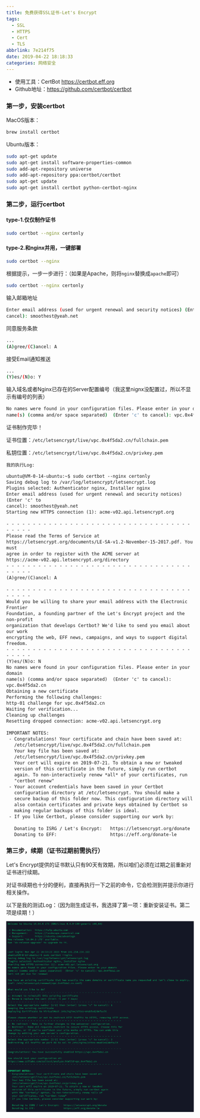 ```yaml
---
title: 免费获得SSL证书-Let's Encrypt
tags:
  - SSL
  - HTTPS
  - Cert
  - TLS
abbrlink: 7e214f75
date: 2019-04-22 18:18:33
categories: 网络安全
---
```


- 使用工具：CertBot https://certbot.eff.org
- Github地址：https://github.com/certbot/certbot

### 第一步，安装certbot

MacOS版本：

```bash
brew install certbot
```

Ubuntu版本：

```bash
sudo apt-get update
sudo apt-get install software-properties-common
sudo add-apt-repository universe
sudo add-apt-repository ppa:certbot/certbot
sudo apt-get update
sudo apt-get install certbot python-certbot-nginx 
```

### 第二步，运行certbot

#### type-1.仅仅制作证书

<!--more-->

```Bash
sudo certbot --nginx certonly
```

#### type-2.和nginx并用，一键部署

```bash
sudo certbot --nginx
```

根据提示，一步一步进行：（如果是Apache，则将`nginx`替换成`apache`即可）

```bash
sudo certbot --nginx certonly
```

输入邮箱地址

```bash
Enter email address (used for urgent renewal and security notices) (Enter 'c' to
cancel): smoothest@yeah.net
```

同意服务条款

```bash
...
(A)gree/(C)ancel: A
```

接受Email通知推送

```bash
...
(Y)es/(N)o: Y
```

输入域名或者Nginx已存在的Server配置编号（我这里nignx没配置过，所以不显示有编号的列表）

```bash
No names were found in your configuration files. Please enter in your domain
name(s) (comma and/or space separated)  (Enter 'c' to cancel): vpc.0x4f5da2.cn
```

证书制作完毕！

证书位置：`/etc/letsencrypt/live/vpc.0x4f5da2.cn/fullchain.pem`

私钥位置：`/etc/letsencrypt/live/vpc.0x4f5da2.cn/privkey.pem`

`我的执行Log:`

```Plain
ubuntu@VM-0-14-ubuntu:~$ sudo certbot --nginx certonly
Saving debug log to /var/log/letsencrypt/letsencrypt.log
Plugins selected: Authenticator nginx, Installer nginx
Enter email address (used for urgent renewal and security notices) (Enter 'c' to
cancel): smoothest@yeah.net
Starting new HTTPS connection (1): acme-v02.api.letsencrypt.org

- - - - - - - - - - - - - - - - - - - - - - - - - - - - - - - - - - - - - - - -
Please read the Terms of Service at
https://letsencrypt.org/documents/LE-SA-v1.2-November-15-2017.pdf. You must
agree in order to register with the ACME server at
https://acme-v02.api.letsencrypt.org/directory
- - - - - - - - - - - - - - - - - - - - - - - - - - - - - - - - - - - - - - - -
(A)gree/(C)ancel: A

- - - - - - - - - - - - - - - - - - - - - - - - - - - - - - - - - - - - - - - -
Would you be willing to share your email address with the Electronic Frontier
Foundation, a founding partner of the Let's Encrypt project and the non-profit
organization that develops Certbot? We'd like to send you email about our work
encrypting the web, EFF news, campaigns, and ways to support digital freedom.
- - - - - - - - - - - - - - - - - - - - - - - - - - - - - - - - - - - - - - - -
(Y)es/(N)o: N
No names were found in your configuration files. Please enter in your domain
name(s) (comma and/or space separated)  (Enter 'c' to cancel): vpc.0x4f5da2.cn
Obtaining a new certificate
Performing the following challenges:
http-01 challenge for vpc.0x4f5da2.cn
Waiting for verification...
Cleaning up challenges
Resetting dropped connection: acme-v02.api.letsencrypt.org

IMPORTANT NOTES:
 - Congratulations! Your certificate and chain have been saved at:
   /etc/letsencrypt/live/vpc.0x4f5da2.cn/fullchain.pem
   Your key file has been saved at:
   /etc/letsencrypt/live/vpc.0x4f5da2.cn/privkey.pem
   Your cert will expire on 2019-07-21. To obtain a new or tweaked
   version of this certificate in the future, simply run certbot
   again. To non-interactively renew *all* of your certificates, run
   "certbot renew"
 - Your account credentials have been saved in your Certbot
   configuration directory at /etc/letsencrypt. You should make a
   secure backup of this folder now. This configuration directory will
   also contain certificates and private keys obtained by Certbot so
   making regular backups of this folder is ideal.
 - If you like Certbot, please consider supporting our work by:

   Donating to ISRG / Let's Encrypt:   https://letsencrypt.org/donate
   Donating to EFF:                    https://eff.org/donate-le
```

### 第三步，续期（证书过期前需执行）

Let's Encrypt提供的证书默认只有90天有效期，所以咱们必须在过期之前重新对证书进行续期。

对证书续期也十分的便利，直接再执行一下之前的命令，它会检测到并提示你进行相关操作。

以下是我的测试Log：（因为刚生成证书，我选择了第一项：重新安装证书。第二项是续期！）

![20190423155600085843353.png](../uploads/qiniu/20190423155600085843353.png)